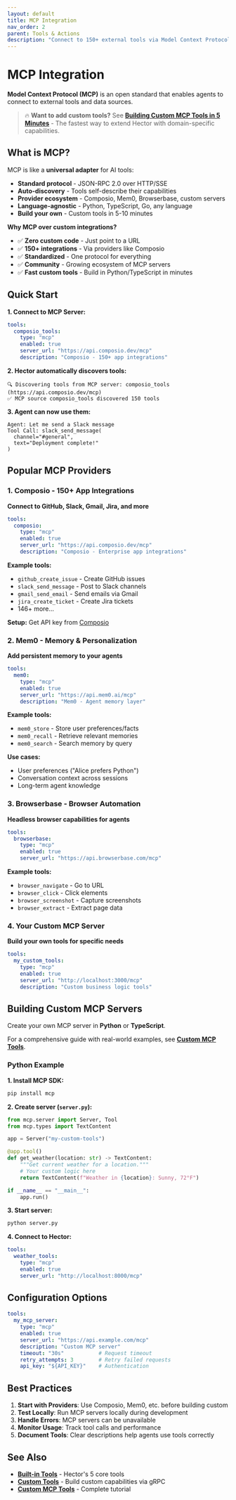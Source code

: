 ```yaml
---
layout: default
title: MCP Integration
nav_order: 2
parent: Tools & Actions
description: "Connect to 150+ external tools via Model Context Protocol"
---
```


# MCP Integration

**Model Context Protocol (MCP)** is an open standard that enables agents to connect to external tools and data sources.

> 🔥 **Want to add custom tools?** See **[Building Custom MCP Tools in 5 Minutes](../how-to/MCP_CUSTOM_TOOLS)** - The fastest way to extend Hector with domain-specific capabilities.

## What is MCP?

MCP is like a **universal adapter** for AI tools:
- **Standard protocol** - JSON-RPC 2.0 over HTTP/SSE
- **Auto-discovery** - Tools self-describe their capabilities
- **Provider ecosystem** - Composio, Mem0, Browserbase, custom servers
- **Language-agnostic** - Python, TypeScript, Go, any language
- **Build your own** - Custom tools in 5-10 minutes

**Why MCP over custom integrations?**
- ✅ **Zero custom code** - Just point to a URL
- ✅ **150+ integrations** - Via providers like Composio
- ✅ **Standardized** - One protocol for everything
- ✅ **Community** - Growing ecosystem of MCP servers
- ✅ **Fast custom tools** - Build in Python/TypeScript in minutes

## Quick Start

**1. Connect to MCP Server:**
```yaml
tools:
  composio_tools:
    type: "mcp"
    enabled: true
    server_url: "https://api.composio.dev/mcp"
    description: "Composio - 150+ app integrations"
```

**2. Hector automatically discovers tools:**
```
🔍 Discovering tools from MCP server: composio_tools (https://api.composio.dev/mcp)
✅ MCP source composio_tools discovered 150 tools
```

**3. Agent can now use them:**
```
Agent: Let me send a Slack message
Tool Call: slack_send_message(
  channel="#general",
  text="Deployment complete!"
)
```

## Popular MCP Providers

### 1. Composio - 150+ App Integrations

**Connect to GitHub, Slack, Gmail, Jira, and more**

```yaml
tools:
  composio:
    type: "mcp"
    enabled: true
    server_url: "https://api.composio.dev/mcp"
    description: "Composio - Enterprise app integrations"
```

**Example tools:**
- `github_create_issue` - Create GitHub issues
- `slack_send_message` - Post to Slack channels
- `gmail_send_email` - Send emails via Gmail
- `jira_create_ticket` - Create Jira tickets
- 146+ more...

**Setup:** Get API key from [Composio](https://composio.dev)

### 2. Mem0 - Memory & Personalization

**Add persistent memory to your agents**

```yaml
tools:
  mem0:
    type: "mcp"
    enabled: true
    server_url: "https://api.mem0.ai/mcp"
    description: "Mem0 - Agent memory layer"
```

**Example tools:**
- `mem0_store` - Store user preferences/facts
- `mem0_recall` - Retrieve relevant memories
- `mem0_search` - Search memory by query

**Use cases:**
- User preferences ("Alice prefers Python")
- Conversation context across sessions
- Long-term agent knowledge

### 3. Browserbase - Browser Automation

**Headless browser capabilities for agents**

```yaml
tools:
  browserbase:
    type: "mcp"
    enabled: true
    server_url: "https://api.browserbase.com/mcp"
```

**Example tools:**
- `browser_navigate` - Go to URL
- `browser_click` - Click elements
- `browser_screenshot` - Capture screenshots
- `browser_extract` - Extract page data

### 4. Your Custom MCP Server

**Build your own tools for specific needs**

```yaml
tools:
  my_custom_tools:
    type: "mcp"
    enabled: true
    server_url: "http://localhost:3000/mcp"
    description: "Custom business logic tools"
```

## Building Custom MCP Servers

Create your own MCP server in **Python** or **TypeScript**.

For a comprehensive guide with real-world examples, see **[Custom MCP Tools](../how-to/MCP_CUSTOM_TOOLS)**.

### Python Example

**1. Install MCP SDK:**
```bash
pip install mcp
```

**2. Create server (`server.py`):**
```python
from mcp.server import Server, Tool
from mcp.types import TextContent

app = Server("my-custom-tools")

@app.tool()
def get_weather(location: str) -> TextContent:
    """Get current weather for a location."""
    # Your custom logic here
    return TextContent(f"Weather in {location}: Sunny, 72°F")

if __name__ == "__main__":
    app.run()
```

**3. Start server:**
```bash
python server.py
```

**4. Connect to Hector:**
```yaml
tools:
  weather_tools:
    type: "mcp"
    enabled: true
    server_url: "http://localhost:8000/mcp"
```

## Configuration Options

```yaml
tools:
  my_mcp_server:
    type: "mcp"
    enabled: true
    server_url: "https://api.example.com/mcp"
    description: "Custom MCP server"
    timeout: "30s"           # Request timeout
    retry_attempts: 3        # Retry failed requests
    api_key: "${API_KEY}"    # Authentication
```

## Best Practices

1. **Start with Providers**: Use Composio, Mem0, etc. before building custom
2. **Test Locally**: Run MCP servers locally during development
3. **Handle Errors**: MCP servers can be unavailable
4. **Monitor Usage**: Track tool calls and performance
5. **Document Tools**: Clear descriptions help agents use tools correctly

## See Also

- **[Built-in Tools](built-in-tools)** - Hector's 5 core tools
- **[Custom Tools](custom-tools)** - Build custom capabilities via gRPC
- **[Custom MCP Tools](../how-to/MCP_CUSTOM_TOOLS)** - Complete tutorial

